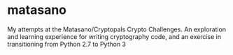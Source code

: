 # matasano
My attempts at the Matasano/Cryptopals Crypto Challenges.
An exploration and learning experience for writing cryptography code, and an exercise in transitioning from Python 2.7 to Python 3
